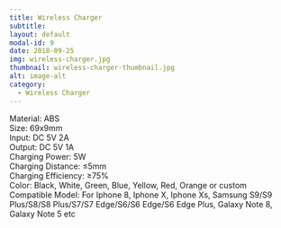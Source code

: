 ```yaml
---
title: Wireless Charger
subtitle: 
layout: default
modal-id: 9
date: 2018-09-25
img: wireless-charger.jpg
thumbnail: wireless-charger-thumbnail.jpg
alt: image-alt
category: 
  - Wireless Charger
---
```


Material: ABS<br>
Size: 69x9mm<br>
Input: DC 5V 2A<br>
Output: DC 5V 1A<br>
Charging Power: 5W<br>
Charging Distance: ≤5mm<br>
Charging Efficiency: ≥75%<br>
Color: Black, White, Green, Blue, Yellow, Red, Orange or custom<br>
Compatible Model: For Iphone 8, Iphone X, Iphone Xs, Samsung S9/S9 Plus/S8/S8 Plus/S7/S7 Edge/S6/S6 Edge/S6 Edge Plus, Galaxy Note 8, Galaxy Note 5 etc<br>
